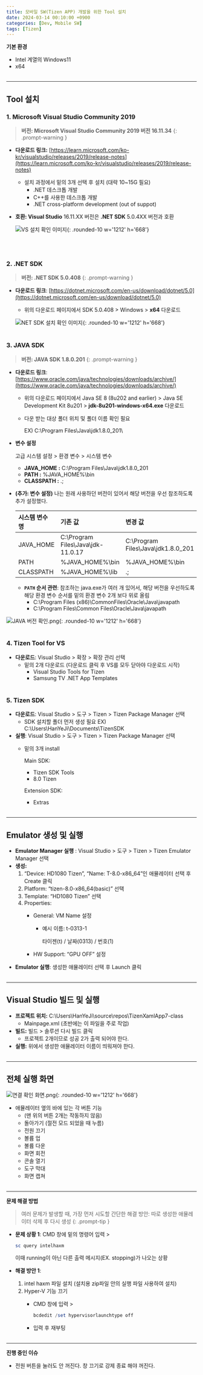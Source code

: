 ```yaml
---
title: 모바일 SW(Tizen APP) 개발을 위한 Tool 설치
date: 2024-03-14 00:10:00 +0900
categories: [Dev, Mobile SW]
tags: [Tizen]
---
```


**기본 환경**

- Intel 계열의 Windows11
- x64
<br/><br/>

---
## Tool 설치

### 1. Microsoft Visual Studio Community 2019

> **버전: Microsoft Visual Studio Community 2019 버전 16.11.34**
{: .prompt-warning }

- **다운로드 링크:** [https://learn.microsoft.com/ko-kr/visualstudio/releases/2019/release-notes](https://learn.microsoft.com/ko-kr/visualstudio/releases/2019/release-notes)
    - 설치 과정에서 밑의 3개 선택 후 설치 (대략 10~15G 필요)
        - .NET 데스크톱 개발
        - C++를 사용한 데스크톱 개발
        - .NET cross-platform development (out of suppot)
- **호환: Visual Studio** 16.11.XX 버전은 **.NET SDK** 5.0.4XX 버전과 호환
    

    ![VS 설치 확인 이미지](/assets/img/post_img/2024-03-14-1.png){: .rounded-10 w='1212' h='668'}

    <br/><br/>
    

### 2. .NET SDK

> **버전: .NET SDK 5.0.408**
{: .prompt-warning }

- **다운로드 링크**: [https://dotnet.microsoft.com/en-us/download/dotnet/5.0](https://dotnet.microsoft.com/en-us/download/dotnet/5.0)
    - 위의 다운로드 페이지에서 SDK 5.0.408 > Windows > **x64** 다운로드
    
    ![NET SDK 설치 확인 이미지](/assets/img/post_img/2024-03-14-2.png){: .rounded-10 w='1212' h='668'}
    <br/><br/>


### 3. JAVA SDK

> **버전: JAVA SDK 1.8.0.201**
{: .prompt-warning }

- **다운로드 링크**: [https://www.oracle.com/java/technologies/downloads/archive/](https://www.oracle.com/java/technologies/downloads/archive/)
    - 위의 다운로드 페이지에서 Java SE 8 (8u202 and earlier) > Java SE Development Kit 8u201 > **jdk-8u201-windows-x64.exe** 다운로드
    - 다운 받는 대상 폴더 위치 및 폴더 이름 확인 필요
        
        EX) C:\Program Files\Java\jdk1.8.0_201\
        
- **변수 설정**
    
    고급 시스템 설정 > 환경 변수 > 시스템 변수 
    
    - **JAVA_HOME :** C:\Program Files\Java\jdk1.8.0_201
    - **PATH :** %JAVA_HOME%\bin
    - **CLASSPATH :** .;
- **(추가: 변수 설정)** 나는 원래 사용하던 버전이 있어서 해당 버전을 우선 참조하도록 추가 설정했다.

    | 시스템 변수 명 | 기존 값 | 변경 값 |
    | :------------ | :----- | :------ | 
    | JAVA_HOME     | C:\Program Files\Java\jdk-11.0.17 | C:\Program Files\Java\jdk1.8.0_201 |
    | PATH          | %JAVA_HOME%\bin | %JAVA_HOME%\bin |
    | CLASSPATH | %JAVA_HOME%\lib |  .;  |

    - **`PATH` 순서 관련**:
    참조하는 java.exe가 여러 개 있어서, 해당 버전을 우선하도록 해당 환경 변수 순서를 밑의 환경 변수 2개 보다 위로 올림 
        -  C:\Program Files (x86)\CommonFiles\Oracle\Java\javapath
        -  C:\Program Files\Common Files\Oracle\Java\javapath



![JAVA 버전 확인.png](/assets/img/post_img/2024-03-14-3.png){: .rounded-10 w='1212' h='668'}
<br/><br/>


### 4. Tizen Tool for VS

- **다운로드**:  Visual Studio > 확장 > 확장 관리 선택
    - 밑의 2개 다운로드 (다운로드 클릭 후 VS를 모두 닫아야 다운로드 시작)
        - Visual Studio Tools for Tizen
        - Samsung TV .NET App Templates
<br/><br/>


### 5. Tizen SDK

- **다운로드**: Visual Studio > 도구 > Tizen > Tizen Package Manager 선택
    - SDK 설치할 폴더 먼저 생성 필요
    EX) C:\Users\HanYeJi\Documents\TizenSDK
- **실행**: Visual Studio > 도구 > Tizen > Tizen Package Manager 선택
    - 밑의 3개 install
        
        Main SDK: 
        
        - Tizen SDK Tools
        - 8.0 Tizen
        
        Extension SDK:
        
        - Extras
<br/><br/>

---
## Emulator 생성 및 실행

- **Emulator Manager 실행** : Visual Studio > 도구 > Tizen > Tizen Emulator Manager 선택
- **생성:**
    1. “Device: HD1080 Tizen”, “Name: T-8.0-x86_64”인 애뮬레이터 선택 후 Create 클릭 
    2. Platform: “tizen-8.0-x86_64(basic)” 선택
    3. Template: “HD1080 Tizen” 선택
    4. Properties: 
        - General: VM Name 설정
            - 예시 이름: t-0313-1
                
                타이젠(t) / 날짜(0313) / 번호(1)
                
        - HW Support:  “GPU OFF” 설정
- **Emulator 실행**: 생성한 애뮬레이터 선택 후 Launch 클릭
<br/><br/>

---
## Visual Studio 빌드 및 실행

- **프로젝트 위치:** C:\Users\HanYeJi\source\repos\TizenXamlApp7-class
    - Mainpage.xml (초반에는 이 파일을 주로 작업)
- **빌드:** 빌드 > 솔루션 다시 빌드 클릭
    - 프로젝트 2개이므로 성공 2가 출력 되어야 한다.
- **실행:** 위에서 생성한 애뮬레이터 이름이 띄워져야 한다.
<br/><br/>

---
## 전체 실행 화면

![연결 확인 화면.png](/assets/img/post_img/2024-03-14-4.png){: .rounded-10 w='1212' h='668'}

- 애뮬레이터 옆의 바에 있는 각 버튼 기능
    - (맨 위의 버튼 2개는 작동하지 않음)
    - 돌아가기 (절전 모드 되었을 때 누름)
    - 전원 끄기
    - 볼륨 업
    - 볼륨 다운
    - 화면 회전
    - 콘솔 열기
    - 도구 막대
    - 화면 캡쳐
<br/><br/>

---
**문제 해결 방법**
> 여러 문제가 발생할 때, 가장 먼저 시도할 간단한 해결 방안: 따로 생성한 애뮬레이터 삭제 후 다시 생성
{: .prompt-tip }

- **문제 상황 1**: CMD 창에 밑의 명령어 입력 >

    ```powershell
    sc query intelhaxm
    ```

    이때 running이 아닌 다른 출력 메시지(EX. stopping)가 나오는 상황

- **해결 방안 1**:
    1. intel haxm 파일 설치 (설치용 zip파일 안의 실행 파일 사용하여 설치)
    2. Hyper-V 기능 끄기 
        - CMD 창에 입력 >
            
            ```powershell
            bcdedit /set hypervisorlaunchtype off 
            ```
            
        - 입력 후 재부팅
<br/><br/>

---
**진행 중인 이슈**

- 전원 버튼을 눌러도 안 꺼진다. 창 끄기로 강제 종료 해야 꺼진다.